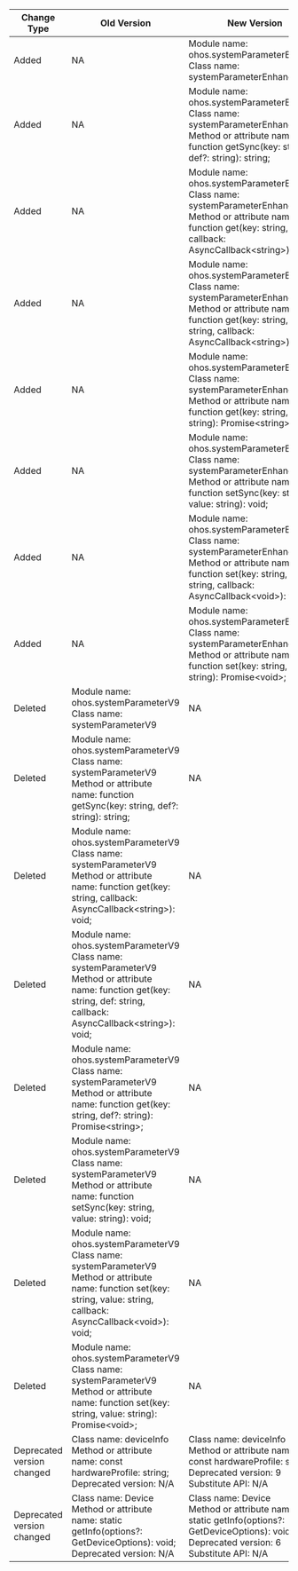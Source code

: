| Change Type | Old Version | New Version | d.ts File |
| ---- | ------ | ------ | -------- |
|Added|NA|Module name: ohos.systemParameterEnhance<br>Class name: systemParameterEnhance|@ohos.systemParameterEnhance.d.ts|
|Added|NA|Module name: ohos.systemParameterEnhance<br>Class name: systemParameterEnhance<br>Method or attribute name: function getSync(key: string, def?: string): string;|@ohos.systemParameterEnhance.d.ts|
|Added|NA|Module name: ohos.systemParameterEnhance<br>Class name: systemParameterEnhance<br>Method or attribute name: function get(key: string, callback: AsyncCallback\<string>): void;|@ohos.systemParameterEnhance.d.ts|
|Added|NA|Module name: ohos.systemParameterEnhance<br>Class name: systemParameterEnhance<br>Method or attribute name: function get(key: string, def: string, callback: AsyncCallback\<string>): void;|@ohos.systemParameterEnhance.d.ts|
|Added|NA|Module name: ohos.systemParameterEnhance<br>Class name: systemParameterEnhance<br>Method or attribute name: function get(key: string, def?: string): Promise\<string>;|@ohos.systemParameterEnhance.d.ts|
|Added|NA|Module name: ohos.systemParameterEnhance<br>Class name: systemParameterEnhance<br>Method or attribute name: function setSync(key: string, value: string): void;|@ohos.systemParameterEnhance.d.ts|
|Added|NA|Module name: ohos.systemParameterEnhance<br>Class name: systemParameterEnhance<br>Method or attribute name: function set(key: string, value: string, callback: AsyncCallback\<void>): void;|@ohos.systemParameterEnhance.d.ts|
|Added|NA|Module name: ohos.systemParameterEnhance<br>Class name: systemParameterEnhance<br>Method or attribute name: function set(key: string, value: string): Promise\<void>;|@ohos.systemParameterEnhance.d.ts|
|Deleted|Module name: ohos.systemParameterV9<br>Class name: systemParameterV9|NA|@ohos.systemParameterV9.d.ts|
|Deleted|Module name: ohos.systemParameterV9<br>Class name: systemParameterV9<br>Method or attribute name: function getSync(key: string, def?: string): string;|NA|@ohos.systemParameterV9.d.ts|
|Deleted|Module name: ohos.systemParameterV9<br>Class name: systemParameterV9<br>Method or attribute name: function get(key: string, callback: AsyncCallback\<string>): void;|NA|@ohos.systemParameterV9.d.ts|
|Deleted|Module name: ohos.systemParameterV9<br>Class name: systemParameterV9<br>Method or attribute name: function get(key: string, def: string, callback: AsyncCallback\<string>): void;|NA|@ohos.systemParameterV9.d.ts|
|Deleted|Module name: ohos.systemParameterV9<br>Class name: systemParameterV9<br>Method or attribute name: function get(key: string, def?: string): Promise\<string>;|NA|@ohos.systemParameterV9.d.ts|
|Deleted|Module name: ohos.systemParameterV9<br>Class name: systemParameterV9<br>Method or attribute name: function setSync(key: string, value: string): void;|NA|@ohos.systemParameterV9.d.ts|
|Deleted|Module name: ohos.systemParameterV9<br>Class name: systemParameterV9<br>Method or attribute name: function set(key: string, value: string, callback: AsyncCallback\<void>): void;|NA|@ohos.systemParameterV9.d.ts|
|Deleted|Module name: ohos.systemParameterV9<br>Class name: systemParameterV9<br>Method or attribute name: function set(key: string, value: string): Promise\<void>;|NA|@ohos.systemParameterV9.d.ts|
|Deprecated version changed|Class name: deviceInfo<br>Method or attribute name: const hardwareProfile: string;<br>Deprecated version: N/A|Class name: deviceInfo<br>Method or attribute name: const hardwareProfile: string;<br>Deprecated version: 9<br>Substitute API: N/A|@ohos.deviceInfo.d.ts|
|Deprecated version changed|Class name: Device<br>Method or attribute name: static getInfo(options?: GetDeviceOptions): void;<br>Deprecated version: N/A|Class name: Device<br>Method or attribute name: static getInfo(options?: GetDeviceOptions): void;<br>Deprecated version: 6<br>Substitute API: N/A|@system.device.d.ts|
